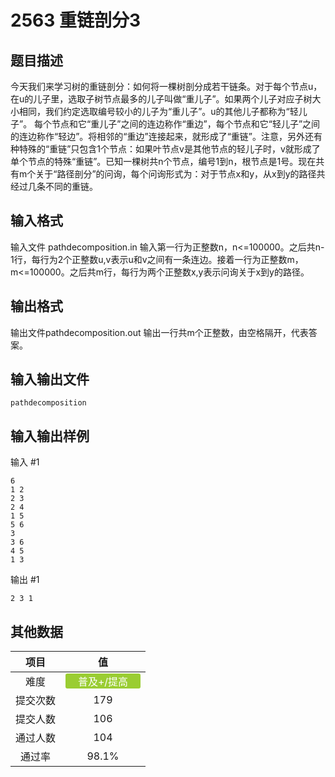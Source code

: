 # 2563 重链剖分3

## 题目描述

今天我们来学习树的重链剖分：如何将一棵树剖分成若干链条。对于每个节点u，在u的儿子里，选取子树节点最多的儿子叫做“重儿子”。如果两个儿子对应子树大小相同，我们约定选取编号较小的儿子为“重儿子”。u的其他儿子都称为“轻儿子”。&nbsp;每个节点和它“重儿子”之间的连边称作“重边”，每个节点和它“轻儿子”之间的连边称作“轻边”。将相邻的“重边”连接起来，就形成了“重链”。注意，另外还有种特殊的“重链”只包含1个节点：如果叶节点v是其他节点的轻儿子时，v就形成了单个节点的特殊“重链”。已知一棵树共n个节点，编号1到n，根节点是1号。现在共有m个关于“路径剖分”的问询，每个问询形式为：对于节点x和y，从x到y的路径共经过几条不同的重链。

## 输入格式

输入文件 pathdecomposition.in 输入第一行为正整数n，n<=100000。之后共n-1行，每行为2个正整数u,v表示u和v之间有一条连边。接着一行为正整数m，m<=100000。之后共m行，每行为两个正整数x,y表示问询关于x到y的路径。

## 输出格式

输出文件pathdecomposition.out 输出一行共m个正整数，由空格隔开，代表答案。

## 输入输出文件

`pathdecomposition`

## 输入输出样例

输入 #1
```
6
1 2
2 3
2 4
1 5
5 6
3
3 6
4 5
1 3
```
输出 #1
```
2 3 1
```

## 其他数据

|项目|值|
|:---:|:---:|
|难度|<span style="text-align: center; display: inline-block; border-radius: 3px; color: white; width: 120px; height: 24px; background-color: yellowgreen">普及+/提高</span>|
|提交次数|$179$|
|提交人数|$106$|
|通过人数|$104$|
|通过率|$98.1\%$|

